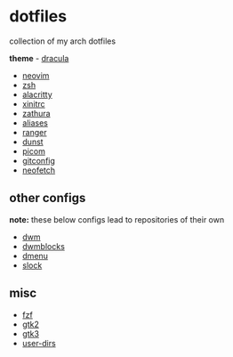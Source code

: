 # dotfiles

collection of my arch dotfiles

**theme** - [dracula](https://draculatheme.com)

* [neovim](.config/nvim/init.lua)
* [zsh](.config/zsh)
* [alacritty](.config/alacritty/alacritty.yml)
* [xinitrc](.config/x11/xinitrc)
* [zathura](.config/zathura/zathurarc)
* [aliases](./config/zsh/.aliases)
* [ranger](.config/ranger)
* [dunst](.config/dunst/dunsrc)
* [picom](.config/picom.conf)
* [gitconfig](.gitconfig)
* [neofetch](.config/neofetch/config.conf)

## other configs

**note:** these below configs lead to repositories of their own

* [dwm](https://github.com/lordlabuckdas/dwm)
* [dwmblocks](https://github.com/lordlabuckdas/dwmblocks)
* [dmenu](https://github.com/lordlabuckdas/dmenu)
* [slock](https://github.com/lordlabuckdas/slock)

## misc

* [fzf](.config/fzf)
* [gtk2](.config/gtk-2.0/gtkfilechooser.ini)
* [gtk3](.config/gtk-3.0/settings.ini)
* [user-dirs](.config/user-dirs.dirs)
